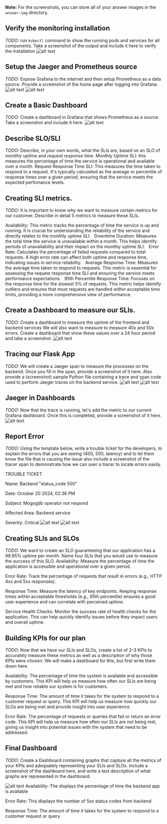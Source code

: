 **Note:** For the screenshots, you can store all of your answer images in the `answer-img` directory.

## Verify the monitoring installation

*TODO:* run `kubectl` command to show the running pods and services for all components. Take a screenshot of the output and include it here to verify the installation
![alt text](answer-img/All_pod-service.png)

## Setup the Jaeger and Prometheus source
*TODO:* Expose Grafana to the internet and then setup Prometheus as a data source. Provide a screenshot of the home page after logging into Grafana.
![alt text](answer-img/grafana-homepage.png)
![alt text](answer-img/datasource-prometheus.png)

## Create a Basic Dashboard
*TODO:* Create a dashboard in Grafana that shows Prometheus as a source. Take a screenshot and include it here.
![alt text](answer-img/dashboard.png)

## Describe SLO/SLI
*TODO:* Describe, in your own words, what the SLIs are, based on an SLO of *monthly uptime* and *request response time*.
Monthly Uptime SLI: this measures the percentage of time the service is operational and available over a month. 
Request Response Time SLI: This measures the time taken to respond to a request. It's typically calculated as the average or percentile of response times over a given period, ensuring that the service meets the expected perfomance levels.

## Creating SLI metrics.
*TODO:* It is important to know why we want to measure certain metrics for our customer. Describe in detail 5 metrics to measure these SLIs. 

Availability: This metric tracks the percentage of time the service is up and running. It is crucial for understanding the reliability of the service and directly relates to the monthly uptime SLI.
 
Downtime Duration: Measures the total time the service is unavailable within a month. This helps identify periods of unavailability and their impact on the monthly uptime SLI.
 
Error Rate: Calculates the percentage of failed requests compared to total requests. A high error rate can affect both uptime and response time, indicating issues in service reliability.
 
Average Response Time: Measures the average time taken to respond to requests. This metric is essential for assessing the request response time SLI and ensuring the service meets performance expectations.
 
95th Percentile Response Time: Focuses on the response time for the slowest 5% of requests. This metric helps identify outliers and ensures that most requests are handled within acceptable time limits, providing a more comprehensive view of performance.

## Create a Dashboard to measure our SLIs.
*TODO:* Create a dashboard to measure the uptime of the frontend and backend services We will also want to measure to measure 40x and 50x errors. Create a dashboard that show these values over a 24 hour period and take a screenshot.
![alt text](answer-img/SLI.png)

## Tracing our Flask App
*TODO:*  We will create a Jaeger span to measure the processes on the backend. Once you fill in the span, provide a screenshot of it here. Also provide a (screenshot) sample Python file containing a trace and span code used to perform Jaeger traces on the backend service.
![alt text](answer-img/Jaeger-Backend_api.png)
![alt text](answer-img/Jaeger-Code-Span.png)
## Jaeger in Dashboards
*TODO:* Now that the trace is running, let's add the metric to our current Grafana dashboard. Once this is completed, provide a screenshot of it here.
![alt text](answer-img/Jaeger-Grafana.png)

## Report Error
*TODO:* Using the template below, write a trouble ticket for the developers, to explain the errors that you are seeing (400, 500, latency) and to let them know the file that is causing the issue also include a screenshot of the tracer span to demonstrate how we can user a tracer to locate errors easily.


TROUBLE TICKET

Name: Backend "status_code 500"

Date: October 20 2024, 02:36 PM

Subject: Mogogdb operator not respond

Affected Area: Backend service

Severity: Critical
![alt text](answer-img/Jaeger_test_500_error.png)
![alt text](answer-img/Jaeger_500_error.png)


## Creating SLIs and SLOs
*TODO:* We want to create an SLO guaranteeing that our application has a 99.95% uptime per month. Name four SLIs that you would use to measure the success of this SLO.
Availability:
Measure the percentage of time the application is accessible and operational over a given period.

Error Rate:
Track the percentage of requests that result in errors (e.g., HTTP 4xx and 5xx responses).

Response Time:
Measure the latency of key endpoints. Keeping response times within acceptable thresholds (e.g., 95th percentile) ensures a good user experience and can correlate with perceived uptime.

Service Health Checks:
Monitor the success rate of health checks for the application. This can help quickly identify issues before they impact users and overall uptime.


## Building KPIs for our plan
*TODO*: Now that we have our SLIs and SLOs, create a list of 2-3 KPIs to accurately measure these metrics as well as a description of why those KPIs were chosen. We will make a dashboard for this, but first write them down here.

Availability: The percentage of time the system is available and accessible by customers. This KPI will help us measure how often our SLIs are being met and how reliable our system is for customers.

Response Time: The amount of time it takes for the system to respond to a customer request or query. This KPI will help us measure how quickly our SLOs are being met and provide insight into user experience.

Error Rate: The percentage of requests or queries that fail or return an error code. This KPI will help us measure how often our SLIs are not being met, giving us insight into potential issues with the system that need to be addressed.

## Final Dashboard
*TODO*: Create a Dashboard containing graphs that capture all the metrics of your KPIs and adequately representing your SLIs and SLOs. Include a screenshot of the dashboard here, and write a text description of what graphs are represented in the dashboard.  

![alt text](answer-img/Final_dashboard.png)
Availability: The displays the percentage of time the backend app is available

Error Rate: This displays the number of 5xx status codes from backend

Response Time: The amount of time it takes for the system to respond to a customer request or query
